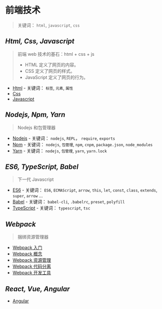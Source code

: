 # 前端技术

> 关键词： `html`, `javascript`, `css`

## _Html, Css, Javascript_

> 前端 web 技术的基石：html + css + js
>
> - HTML 定义了网页的内容。
> - CSS 定义了网页的样式。
> - JavaScript 定义了网页的行为。

- [Html](base/html.md) - 关键词： `标签`, `元素`, `属性`
- [Css](base/css.md)
- [Javascript](base/js.md)

## _Nodejs, Npm, Yarn_

> Nodejs 和包管理器

- [Nodejs](nodejs/nodejs.md) - 关键词： `nodejs`, `REPL`， `require`, `exports`
- [Npm](nodejs/npm.md) - 关键词： `nodejs`, `包管理`, `npm`, `cnpm`, `package.json`, `node_modules`
- [Yarn](nodejs/yarn.md) - 关键词： `nodejs`, `包管理`, `yarn`, `yarn.lock`

## _ES6, TypeScript, Babel_

> 下一代 Javascript

- [ES6](es6/es6.md) - 关键词： `ES6`, `ECMAScript`, `arrow`, `this`, `let`, `const`, `class`, `extends`, `super`, `arrow` ...
- [Babel](es6/babel.md) - 关键词： `babel-cli`, `.babelrc`, `preset`, `polyfill`
- [TypeScript](es6/typescript.md) - 关键词： `typescript`, `tsc`

## _Webpack_

> 捆绑资源管理器

- [Webpack 入门](webpack/webpack.md)
- [Webpack 概念](webpack/concept.md)
- [Webpack 资源管理](webpack/asset-management.md)
- [Webpack 代码分离](webpack/code-splitting.md)
- [Webpack 开发工具](webpack/development.md)

## _React, Vue, Angular_

- [Angular](mvc/angular/angular.md)
